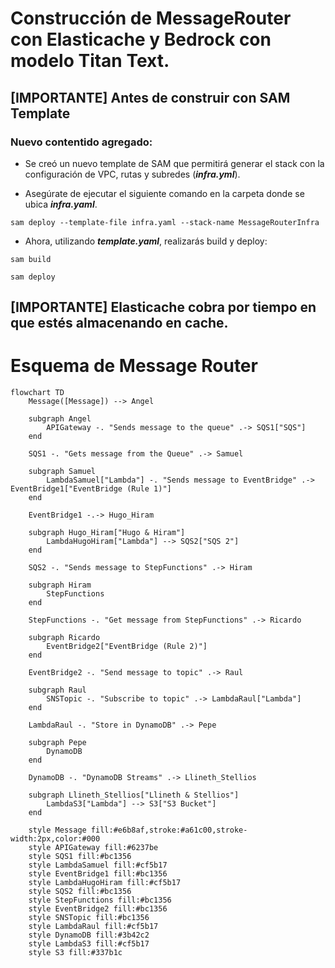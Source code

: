 # Construcción de MessageRouter con Elasticache y Bedrock con modelo Titan Text.

## [IMPORTANTE] Antes de construir con SAM Template

### Nuevo contentido agregado:

- Se creó un nuevo template de SAM que permitirá generar el stack con la configuración de VPC, rutas y subredes (***infra.yml***).

- Asegúrate de ejecutar el siguiente comando en la carpeta donde se ubica ***infra.yaml***. 
```
sam deploy --template-file infra.yaml --stack-name MessageRouterInfra
```
- Ahora, utilizando ***template.yaml***, realizarás build y deploy:
```
sam build
```
```
sam deploy
```

## [IMPORTANTE] Elasticache cobra por tiempo en que estés almacenando en cache.

# Esquema de Message Router

``` mermaid
flowchart TD
    Message([Message]) --> Angel
    
    subgraph Angel
        APIGateway -. "Sends message to the queue" .-> SQS1["SQS"]
    end

    SQS1 -. "Gets message from the Queue" .-> Samuel

    subgraph Samuel
        LambdaSamuel["Lambda"] -. "Sends message to EventBridge" .-> EventBridge1["EventBridge (Rule 1)"]
    end

    EventBridge1 -.-> Hugo_Hiram

    subgraph Hugo_Hiram["Hugo & Hiram"]
        LambdaHugoHiram["Lambda"] --> SQS2["SQS 2"]
    end

    SQS2 -. "Sends message to StepFunctions" .-> Hiram

    subgraph Hiram
        StepFunctions 
    end

    StepFunctions -. "Get message from StepFunctions" .-> Ricardo

    subgraph Ricardo
        EventBridge2["EventBridge (Rule 2)"]
    end

    EventBridge2 -. "Send message to topic" .-> Raul

    subgraph Raul
        SNSTopic -. "Subscribe to topic" .-> LambdaRaul["Lambda"]
    end

    LambdaRaul -. "Store in DynamoDB" .-> Pepe

    subgraph Pepe
        DynamoDB
    end

    DynamoDB -. "DynamoDB Streams" .-> Llineth_Stellios

    subgraph Llineth_Stellios["Llineth & Stellios"]
        LambdaS3["Lambda"] --> S3["S3 Bucket"]
    end

    style Message fill:#e6b8af,stroke:#a61c00,stroke-width:2px,color:#000
    style APIGateway fill:#6237be
    style SQS1 fill:#bc1356
    style LambdaSamuel fill:#cf5b17
    style EventBridge1 fill:#bc1356
    style LambdaHugoHiram fill:#cf5b17
    style SQS2 fill:#bc1356
    style StepFunctions fill:#bc1356
    style EventBridge2 fill:#bc1356
    style SNSTopic fill:#bc1356
    style LambdaRaul fill:#cf5b17
    style DynamoDB fill:#3b42c2
    style LambdaS3 fill:#cf5b17
    style S3 fill:#337b1c
```